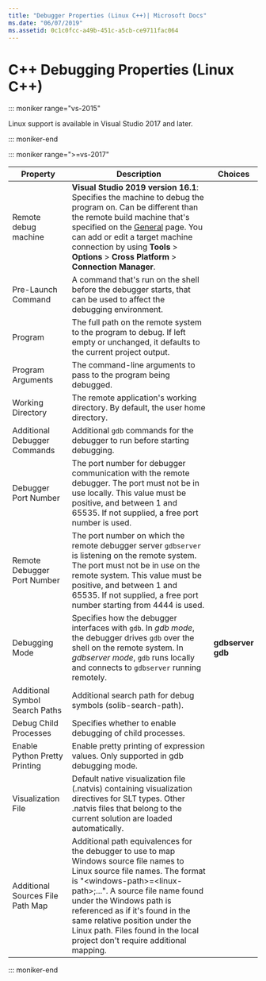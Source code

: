 ```yaml
---
title: "Debugger Properties (Linux C++)| Microsoft Docs"
ms.date: "06/07/2019"
ms.assetid: 0c1c0fcc-a49b-451c-a5cb-ce9711fac064
---
```

# C++ Debugging Properties (Linux C++)

::: moniker range="vs-2015"

Linux support is available in Visual Studio 2017 and later.

::: moniker-end

::: moniker range=">=vs-2017"

| Property | Description | Choices |
|--|--|--|
| Remote debug machine | **Visual Studio 2019 version 16.1**: Specifies the machine to debug the program on. Can be different than the remote build machine that's specified on the [General](general-linux.md) page. You can add or edit a target machine connection by using **Tools** > **Options** > **Cross Platform** > **Connection Manager**. |
| Pre-Launch Command | A command that's run on the shell before the debugger starts, that can be used to affect the debugging environment. |
| Program | The full path on the remote system to the program to debug. If left empty or unchanged, it defaults to the current project output. |
| Program Arguments | The command-line arguments to pass to the program being debugged. |
| Working Directory | The remote application's working directory. By default, the user home directory. |
| Additional Debugger Commands | Additional `gdb` commands for the debugger to run before starting debugging. |
| Debugger Port Number | The port number for debugger communication with the remote debugger. The port must not be in use locally. This value must be positive, and between 1 and 65535. If not supplied, a free port number is used. |
| Remote Debugger Port Number | The port number on which the remote debugger server `gdbserver` is listening on the remote system. The port must not be in use on the remote system. This value must be positive, and between 1 and 65535. If not supplied, a free port number starting from 4444 is used. |
| Debugging Mode | Specifies how the debugger interfaces with `gdb`. In *gdb mode*, the debugger drives `gdb` over the shell on the remote system. In *gdbserver mode*, `gdb` runs locally and connects to `gdbserver` running remotely. | **gdbserver**<br/>**gdb** |
| Additional Symbol Search Paths | Additional search path for debug symbols (solib-search-path). |
| Debug Child Processes | Specifies whether to enable debugging of child processes. |
| Enable Python Pretty Printing | Enable pretty printing of expression values. Only supported in gdb debugging mode. |
| Visualization File | Default native visualization file (.natvis) containing visualization directives for SLT types. Other .natvis files that belong to the current solution are loaded automatically. |
| Additional Sources File Path Map | Additional path equivalences for the debugger to use to map Windows source file names to Linux source file names. The format is "\<windows-path>=\<linux-path>;...". A source file name found under the Windows path is referenced as if it's found in the same relative position under the Linux path. Files found in the local project don't require additional mapping. |

::: moniker-end
